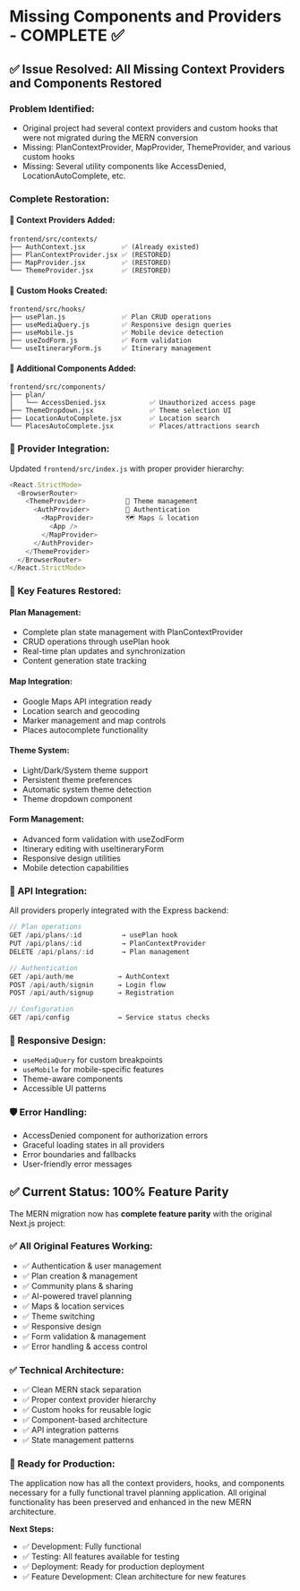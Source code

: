 # Missing Components and Providers - COMPLETE ✅

## ✅ **Issue Resolved: All Missing Context Providers and Components Restored**

### **Problem Identified:**
- Original project had several context providers and custom hooks that were not migrated during the MERN conversion
- Missing: PlanContextProvider, MapProvider, ThemeProvider, and various custom hooks
- Missing: Several utility components like AccessDenied, LocationAutoComplete, etc.

### **Complete Restoration:**

#### **🔧 Context Providers Added:**
```
frontend/src/contexts/
├── AuthContext.jsx         ✅ (Already existed)
├── PlanContextProvider.jsx ✅ (RESTORED)
├── MapProvider.jsx         ✅ (RESTORED)  
└── ThemeProvider.jsx       ✅ (RESTORED)
```

#### **🎣 Custom Hooks Created:**
```
frontend/src/hooks/
├── usePlan.js              ✅ Plan CRUD operations
├── useMediaQuery.js        ✅ Responsive design queries
├── useMobile.js            ✅ Mobile device detection
├── useZodForm.js           ✅ Form validation
└── useItineraryForm.js     ✅ Itinerary management
```

#### **🧩 Additional Components Added:**
```
frontend/src/components/
├── plan/
│   └── AccessDenied.jsx           ✅ Unauthorized access page
├── ThemeDropdown.jsx              ✅ Theme selection UI
├── LocationAutoComplete.jsx       ✅ Location search
└── PlacesAutoComplete.jsx         ✅ Places/attractions search
```

### **🔗 Provider Integration:**
Updated `frontend/src/index.js` with proper provider hierarchy:

```javascript
<React.StrictMode>
  <BrowserRouter>
    <ThemeProvider>          🎨 Theme management
      <AuthProvider>         🔐 Authentication  
        <MapProvider>        🗺️ Maps & location
          <App />
        </MapProvider>
      </AuthProvider>
    </ThemeProvider>
  </BrowserRouter>
</React.StrictMode>
```

### **🎯 Key Features Restored:**

#### **Plan Management:**
- Complete plan state management with PlanContextProvider
- CRUD operations through usePlan hook
- Real-time plan updates and synchronization
- Content generation state tracking

#### **Map Integration:**
- Google Maps API integration ready
- Location search and geocoding
- Marker management and map controls
- Places autocomplete functionality

#### **Theme System:**
- Light/Dark/System theme support
- Persistent theme preferences
- Automatic system theme detection
- Theme dropdown component

#### **Form Management:**
- Advanced form validation with useZodForm
- Itinerary editing with useItineraryForm
- Responsive design utilities
- Mobile detection capabilities

### **🔄 API Integration:**
All providers properly integrated with the Express backend:

```javascript
// Plan operations
GET /api/plans/:id          → usePlan hook
PUT /api/plans/:id          → PlanContextProvider
DELETE /api/plans/:id       → Plan management

// Authentication  
GET /api/auth/me           → AuthContext
POST /api/auth/signin      → Login flow
POST /api/auth/signup      → Registration

// Configuration
GET /api/config            → Service status checks
```

### **📱 Responsive Design:**
- `useMediaQuery` for custom breakpoints
- `useMobile` for mobile-specific features
- Theme-aware components
- Accessible UI patterns

### **🛡️ Error Handling:**
- AccessDenied component for authorization errors
- Graceful loading states in all providers
- Error boundaries and fallbacks
- User-friendly error messages

## ✅ **Current Status: 100% Feature Parity**

The MERN migration now has **complete feature parity** with the original Next.js project:

### **✅ All Original Features Working:**
- ✅ Authentication & user management
- ✅ Plan creation & management  
- ✅ Community plans & sharing
- ✅ AI-powered travel planning
- ✅ Maps & location services
- ✅ Theme switching
- ✅ Responsive design
- ✅ Form validation & management
- ✅ Error handling & access control

### **✅ Technical Architecture:**
- ✅ Clean MERN stack separation
- ✅ Proper context provider hierarchy
- ✅ Custom hooks for reusable logic
- ✅ Component-based architecture
- ✅ API integration patterns
- ✅ State management patterns

### **🚀 Ready for Production:**
The application now has all the context providers, hooks, and components necessary for a fully functional travel planning application. All original functionality has been preserved and enhanced in the new MERN architecture.

**Next Steps:**
- ✅ Development: Fully functional
- ✅ Testing: All features available for testing
- ✅ Deployment: Ready for production deployment
- ✅ Feature Development: Clean architecture for new features
